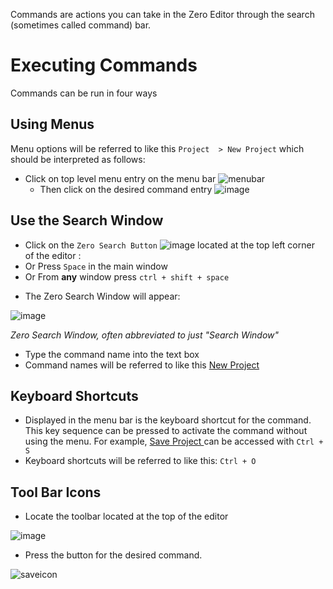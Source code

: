 Commands are actions you can take in the Zero Editor through the search (sometimes called command) bar.

 # Executing Commands

Commands can be run in four ways

 ## Using Menus
Menu options will be referred to like this `Project  > New Project` which should be interpreted as follows:

- Click on top level menu entry on the menu bar
  ![menubar](https://media.githubusercontent.com/media/ZilchEngine/ZilchFiles/master/doc_files/973.png)
  - Then click on the desired command entry
    ![image](https://media.githubusercontent.com/media/ZilchEngine/ZilchFiles/master/doc_files/47139.png)


 ## Use the Search Window

 - Click on the `Zero Search Button` ![image](https://media.githubusercontent.com/media/ZilchEngine/ZilchFiles/master/doc_files/47137.png) located at the top left corner of the editor :
 - Or Press `Space` in the main window
 - Or From **any** window press `ctrl + shift + space`

* The Zero Search Window will appear:


![image](https://media.githubusercontent.com/media/ZilchEngine/ZilchFiles/master/doc_files/47141.png)


*Zero Search Window, often abbreviated to just "Search Window"*

* Type the command name into the text box
* Command names will be referred to like this [ New Project ](https://github.com/ZilchEngine/ZilchDocs/blob/master/code_reference/command_reference.markdown#newproject)

 ## Keyboard Shortcuts


* Displayed in the menu bar is the keyboard shortcut for the command. This key sequence 
 can be pressed to activate the command without using the menu. For example, [ Save Project ](https://github.com/ZilchEngine/ZilchDocs/blob/master/code_reference/command_reference.markdown#saveproject) can be accessed with `Ctrl + S`
* Keyboard shortcuts will be referred to like this: `Ctrl + O`

 ## Tool Bar Icons


* Locate the toolbar located at the top of the editor


![image](https://media.githubusercontent.com/media/ZilchEngine/ZilchFiles/master/doc_files/47145.png)

* Press the button for the desired command. 


![saveicon](https://media.githubusercontent.com/media/ZilchEngine/ZilchFiles/master/doc_files/975.png)

 

 